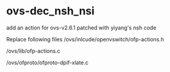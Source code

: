 # ovs-dec_nsh_nsi
add an action for ovs-v2.6.1 patched with yiyang's nsh code

Replace following files
/ovs/inlcude/openvswitch/ofp-actions.h

/ovs/lib/ofp-actions.c

/ovs/ofproto/ofproto-dpif-xlate.c
